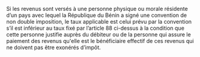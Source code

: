 Si les revenus sont versés à une personne physique ou morale résidente d’un pays avec lequel la République du Bénin a signé une convention de non double imposition, le taux applicable est celui prévu par la convention s’il est inférieur au taux fixé par l’article 88 ci-dessus à la condition que cette personne justifie auprès du débiteur ou de la personne qui assure le paiement des revenus qu'elle est le bénéficiaire effectif de ces revenus qui ne doivent pas être exonérés d’impôt.